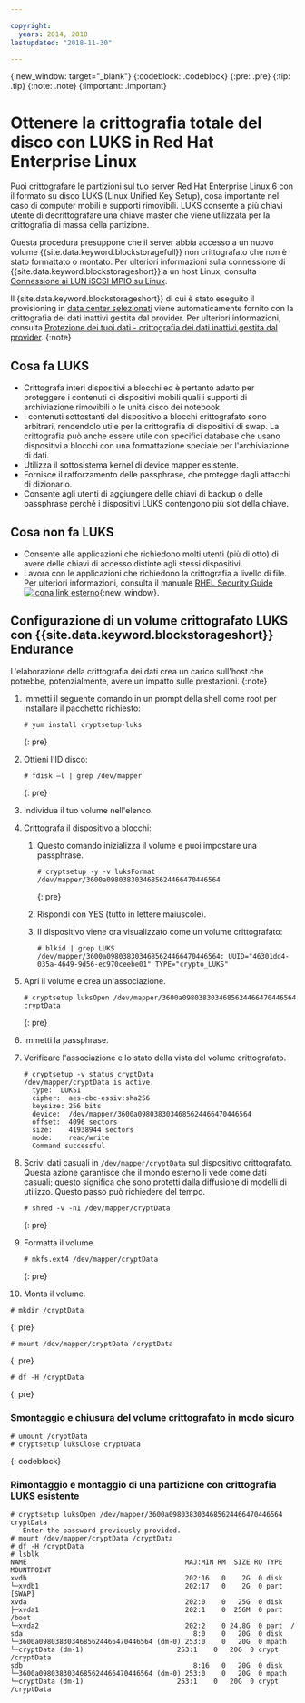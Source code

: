 ```yaml
---

copyright:
  years: 2014, 2018
lastupdated: "2018-11-30"

---
```

{:new_window: target="_blank"}
{:codeblock: .codeblock}
{:pre: .pre}
{:tip: .tip}
{:note: .note}
{:important: .important}

# Ottenere la crittografia totale del disco con LUKS in Red Hat Enterprise Linux

Puoi crittografare le partizioni sul tuo server Red Hat Enterprise Linux 6 con il formato su disco LUKS (Linux Unified Key Setup), cosa importante nel caso di computer mobili e supporti rimovibili. LUKS consente a più chiavi utente di decrittografare una chiave master che viene utilizzata per la crittografia di massa della partizione.

Questa procedura presuppone che il server abbia accesso a un nuovo volume {{site.data.keyword.blockstoragefull}} non crittografato che non è stato formattato o montato. Per ulteriori informazioni sulla connessione di {{site.data.keyword.blockstorageshort}} a un host Linux, consulta [Connessione ai LUN iSCSI MPIO su Linux](accessing_block_storage_linux.html).

Il {site.data.keyword.blockstorageshort}} di cui è stato eseguito il provisioning in [data center selezionati](new-ibm-block-and-file-storage-location-and-features.html) viene automaticamente fornito con la crittografia dei dati inattivi gestita dal provider. Per ulteriori informazioni, consulta [Protezione dei tuoi dati - crittografia dei dati inattivi gestita dal provider](block-file-storage-encryption-rest.html).
{:note}

## Cosa fa LUKS

- Crittografa interi dispositivi a blocchi ed è pertanto adatto per proteggere i contenuti di dispositivi mobili quali i supporti di archiviazione rimovibili o le unità disco dei notebook.
- I contenuti sottostanti del dispositivo a blocchi crittografato sono arbitrari, rendendolo utile per la crittografia di dispositivi di swap. La crittografia può anche essere utile con specifici database che usano dispositivi a blocchi con una formattazione speciale per l'archiviazione di dati.
- Utilizza il sottosistema kernel di device mapper esistente.
- Fornisce il rafforzamento delle passphrase, che protegge dagli attacchi di dizionario.
- Consente agli utenti di aggiungere delle chiavi di backup o delle passphrase perché i dispositivi LUKS contengono più slot della chiave.


## Cosa non fa LUKS

- Consente alle applicazioni che richiedono molti utenti (più di otto) di avere delle chiavi di accesso distinte agli stessi dispositivi.
- Lavora con le applicazioni che richiedono la crittografia a livello di file. Per ulteriori informazioni, consulta il manuale [RHEL Security Guide ![Icona link esterno](../../icons/launch-glyph.svg "Icona link esterno")](https://access.redhat.com/documentation/en-US/Red_Hat_Enterprise_Linux/7/html/Security_Guide/sec-Encryption.html){:new_window}.

## Configurazione di un volume crittografato LUKS con {{site.data.keyword.blockstorageshort}} Endurance

L'elaborazione della crittografia dei dati crea un carico sull'host che potrebbe, potenzialmente, avere un impatto sulle prestazioni.
{:note}

1. Immetti il seguente comando in un prompt della shell come root per installare il pacchetto richiesto:   <br/>
   ```
   # yum install cryptsetup-luks
   ```
   {: pre}
2. Ottieni l'ID disco:<br/>
   ```
   # fdisk –l | grep /dev/mapper
   ```
   {: pre}
3. Individua il tuo volume nell'elenco.
4. Crittografa il dispositivo a blocchi:

   1. Questo comando inizializza il volume e puoi impostare una passphrase. <br/>

      ```
      # cryptsetup -y -v luksFormat /dev/mapper/3600a0980383034685624466470446564
      ```
      {: pre}

   2. Rispondi con YES (tutto in lettere maiuscole).

   3. Il dispositivo viene ora visualizzato come un volume crittografato:

      ```
      # blkid | grep LUKS
      /dev/mapper/3600a0980383034685624466470446564: UUID="46301dd4-035a-4649-9d56-ec970ceebe01" TYPE="crypto_LUKS"
      ```

5. Apri il volume e crea un'associazione.<br/>
   ```
   # cryptsetup luksOpen /dev/mapper/3600a0980383034685624466470446564 cryptData
   ```
   {: pre}
6. Immetti la passphrase.
7. Verificare l'associazione e lo stato della vista del volume crittografato.   <br/>
   ```
   # cryptsetup -v status cryptData
   /dev/mapper/cryptData is active.
     type:  LUKS1
     cipher:  aes-cbc-essiv:sha256
     keysize: 256 bits
     device:  /dev/mapper/3600a0980383034685624466470446564
     offset:  4096 sectors
     size:    41938944 sectors
     mode:    read/write
     Command successful
   ```
8. Scrivi dati casuali in `/dev/mapper/cryptData` sul dispositivo crittografato. Questa azione garantisce che il mondo esterno li vede come dati casuali; questo significa che sono protetti dalla diffusione di modelli di utilizzo. Questo passo può richiedere del tempo.<br/>
    ```
    # shred -v -n1 /dev/mapper/cryptData
    ```
    {: pre}
9. Formatta il volume.<br/>
   ```
   # mkfs.ext4 /dev/mapper/cryptData
   ```
   {: pre}
10. Monta il volume.<br/>
   ```
   # mkdir /cryptData
   ```
   {: pre}
   ```
   # mount /dev/mapper/cryptData /cryptData
   ```
   {: pre}
   ```
   # df -H /cryptData
   ```
   {: pre}

### Smontaggio e chiusura del volume crittografato in modo sicuro
   ```
   # umount /cryptData
   # cryptsetup luksClose cryptData
   ```
   {: codeblock}

### Rimontaggio e montaggio di una partizione con crittografia LUKS esistente
   ```
   # cryptsetup luksOpen /dev/mapper/3600a0980383034685624466470446564 cryptData
      Enter the password previously provided.
   # mount /dev/mapper/cryptData /cryptData
   # df -H /cryptData
   # lsblk
   NAME                                       MAJ:MIN RM  SIZE RO TYPE  MOUNTPOINT
   xvdb                                       202:16   0    2G  0 disk
   └─xvdb1                                    202:17   0    2G  0 part  [SWAP]
   xvda                                       202:0    0   25G  0 disk
   ├─xvda1                                    202:1    0  256M  0 part  /boot
   └─xvda2                                    202:2    0 24.8G  0 part  /
   sda                                          8:0    0   20G  0 disk
   └─3600a0980383034685624466470446564 (dm-0) 253:0    0   20G  0 mpath
   └─cryptData (dm-1)                       253:1    0   20G  0 crypt /cryptData
   sdb                                          8:16   0   20G  0 disk
   └─3600a0980383034685624466470446564 (dm-0) 253:0    0   20G  0 mpath
   └─cryptData (dm-1)                       253:1    0   20G  0 crypt /cryptData
   ```

